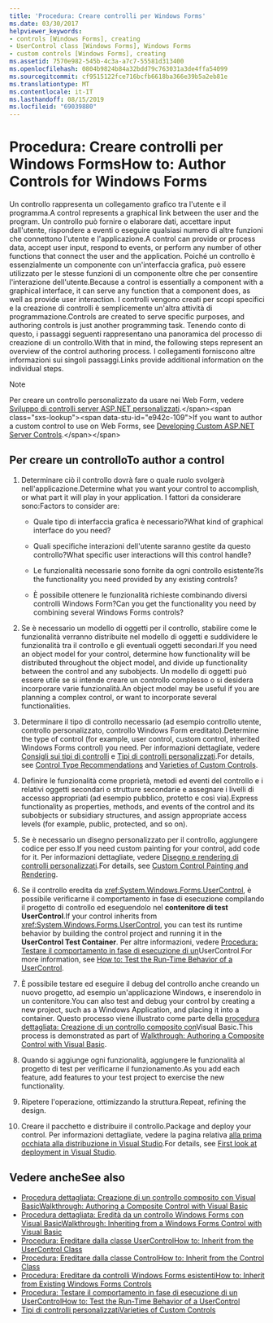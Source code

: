 ```yaml
---
title: 'Procedura: Creare controlli per Windows Forms'
ms.date: 03/30/2017
helpviewer_keywords:
- controls [Windows Forms], creating
- UserControl class [Windows Forms], Windows Forms
- custom controls [Windows Forms], creating
ms.assetid: 7570e982-545b-4c3a-a7c7-55581d313400
ms.openlocfilehash: 0804b9824b84a32bdd79c763031a3de4ffa54099
ms.sourcegitcommit: cf9515122fce716bcfb6618ba366e39b5a2eb81e
ms.translationtype: MT
ms.contentlocale: it-IT
ms.lasthandoff: 08/15/2019
ms.locfileid: "69039880"
---
```

# <a name="how-to-author-controls-for-windows-forms"></a><span data-ttu-id="e942c-102">Procedura: Creare controlli per Windows Forms</span><span class="sxs-lookup"><span data-stu-id="e942c-102">How to: Author Controls for Windows Forms</span></span>

<span data-ttu-id="e942c-103">Un controllo rappresenta un collegamento grafico tra l'utente e il programma.</span><span class="sxs-lookup"><span data-stu-id="e942c-103">A control represents a graphical link between the user and the program.</span></span> <span data-ttu-id="e942c-104">Un controllo può fornire o elaborare dati, accettare input dall'utente, rispondere a eventi o eseguire qualsiasi numero di altre funzioni che connettono l'utente e l'applicazione.</span><span class="sxs-lookup"><span data-stu-id="e942c-104">A control can provide or process data, accept user input, respond to events, or perform any number of other functions that connect the user and the application.</span></span> <span data-ttu-id="e942c-105">Poiché un controllo è essenzialmente un componente con un'interfaccia grafica, può essere utilizzato per le stesse funzioni di un componente oltre che per consentire l'interazione dell'utente.</span><span class="sxs-lookup"><span data-stu-id="e942c-105">Because a control is essentially a component with a graphical interface, it can serve any function that a component does, as well as provide user interaction.</span></span> <span data-ttu-id="e942c-106">I controlli vengono creati per scopi specifici e la creazione di controlli è semplicemente un'altra attività di programmazione.</span><span class="sxs-lookup"><span data-stu-id="e942c-106">Controls are created to serve specific purposes, and authoring controls is just another programming task.</span></span> <span data-ttu-id="e942c-107">Tenendo conto di questo, i passaggi seguenti rappresentano una panoramica del processo di creazione di un controllo.</span><span class="sxs-lookup"><span data-stu-id="e942c-107">With that in mind, the following steps represent an overview of the control authoring process.</span></span> <span data-ttu-id="e942c-108">I collegamenti forniscono altre informazioni sui singoli passaggi.</span><span class="sxs-lookup"><span data-stu-id="e942c-108">Links provide additional information on the individual steps.</span></span>

> [!NOTE]
> <span data-ttu-id="e942c-109">Per creare un controllo personalizzato da usare nei Web Form, vedere [Sviluppo di controlli server ASP.NET personalizzati](https://docs.microsoft.com/previous-versions/aspnet/zt27tfhy(v=vs.100)).</span><span class="sxs-lookup"><span data-stu-id="e942c-109">If you want to author a custom control to use on Web Forms, see [Developing Custom ASP.NET Server Controls](https://docs.microsoft.com/previous-versions/aspnet/zt27tfhy(v=vs.100)).</span></span>

## <a name="to-author-a-control"></a><span data-ttu-id="e942c-110">Per creare un controllo</span><span class="sxs-lookup"><span data-stu-id="e942c-110">To author a control</span></span>

1. <span data-ttu-id="e942c-111">Determinare ciò il controllo dovrà fare o quale ruolo svolgerà nell'applicazione.</span><span class="sxs-lookup"><span data-stu-id="e942c-111">Determine what you want your control to accomplish, or what part it will play in your application.</span></span> <span data-ttu-id="e942c-112">I fattori da considerare sono:</span><span class="sxs-lookup"><span data-stu-id="e942c-112">Factors to consider are:</span></span>

    - <span data-ttu-id="e942c-113">Quale tipo di interfaccia grafica è necessario?</span><span class="sxs-lookup"><span data-stu-id="e942c-113">What kind of graphical interface do you need?</span></span>

    - <span data-ttu-id="e942c-114">Quali specifiche interazioni dell'utente saranno gestite da questo controllo?</span><span class="sxs-lookup"><span data-stu-id="e942c-114">What specific user interactions will this control handle?</span></span>

    - <span data-ttu-id="e942c-115">Le funzionalità necessarie sono fornite da ogni controllo esistente?</span><span class="sxs-lookup"><span data-stu-id="e942c-115">Is the functionality you need provided by any existing controls?</span></span>

    - <span data-ttu-id="e942c-116">È possibile ottenere le funzionalità richieste combinando diversi controlli Windows Form?</span><span class="sxs-lookup"><span data-stu-id="e942c-116">Can you get the functionality you need by combining several Windows Forms controls?</span></span>

2. <span data-ttu-id="e942c-117">Se è necessario un modello di oggetti per il controllo, stabilire come le funzionalità verranno distribuite nel modello di oggetti e suddividere le funzionalità tra il controllo e gli eventuali oggetti secondari.</span><span class="sxs-lookup"><span data-stu-id="e942c-117">If you need an object model for your control, determine how functionality will be distributed throughout the object model, and divide up functionality between the control and any subobjects.</span></span> <span data-ttu-id="e942c-118">Un modello di oggetti può essere utile se si intende creare un controllo complesso o si desidera incorporare varie funzionalità.</span><span class="sxs-lookup"><span data-stu-id="e942c-118">An object model may be useful if you are planning a complex control, or want to incorporate several functionalities.</span></span>

3. <span data-ttu-id="e942c-119">Determinare il tipo di controllo necessario (ad esempio controllo utente, controllo personalizzato, controllo Windows Form ereditato).</span><span class="sxs-lookup"><span data-stu-id="e942c-119">Determine the type of control (for example, user control, custom control, inherited Windows Forms control) you need.</span></span> <span data-ttu-id="e942c-120">Per informazioni dettagliate, vedere [Consigli sui tipi di controlli](control-type-recommendations.md) e [Tipi di controlli personalizzati](varieties-of-custom-controls.md).</span><span class="sxs-lookup"><span data-stu-id="e942c-120">For details, see [Control Type Recommendations](control-type-recommendations.md) and [Varieties of Custom Controls](varieties-of-custom-controls.md).</span></span>

4. <span data-ttu-id="e942c-121">Definire le funzionalità come proprietà, metodi ed eventi del controllo e i relativi oggetti secondari o strutture secondarie e assegnare i livelli di accesso appropriati (ad esempio pubblico, protetto e così via).</span><span class="sxs-lookup"><span data-stu-id="e942c-121">Express functionality as properties, methods, and events of the control and its subobjects or subsidiary structures, and assign appropriate access levels (for example, public, protected, and so on).</span></span>

5. <span data-ttu-id="e942c-122">Se è necessario un disegno personalizzato per il controllo, aggiungere codice per esso.</span><span class="sxs-lookup"><span data-stu-id="e942c-122">If you need custom painting for your control, add code for it.</span></span> <span data-ttu-id="e942c-123">Per informazioni dettagliate, vedere [Disegno e rendering di controlli personalizzati](custom-control-painting-and-rendering.md).</span><span class="sxs-lookup"><span data-stu-id="e942c-123">For details, see [Custom Control Painting and Rendering](custom-control-painting-and-rendering.md).</span></span>

6. <span data-ttu-id="e942c-124">Se il controllo eredita da <xref:System.Windows.Forms.UserControl>, è possibile verificarne il comportamento in fase di esecuzione compilando il progetto di controllo ed eseguendolo nel **contenitore di test UserControl**.</span><span class="sxs-lookup"><span data-stu-id="e942c-124">If your control inherits from <xref:System.Windows.Forms.UserControl>, you can test its runtime behavior by building the control project and running it in the **UserControl Test Container**.</span></span> <span data-ttu-id="e942c-125">Per altre informazioni, vedere [Procedura: Testare il comportamento in fase di esecuzione di un](how-to-test-the-run-time-behavior-of-a-usercontrol.md)UserControl.</span><span class="sxs-lookup"><span data-stu-id="e942c-125">For more information, see [How to: Test the Run-Time Behavior of a UserControl](how-to-test-the-run-time-behavior-of-a-usercontrol.md).</span></span>

7. <span data-ttu-id="e942c-126">È possibile testare ed eseguire il debug del controllo anche creando un nuovo progetto, ad esempio un'applicazione Windows, e inserendolo in un contenitore.</span><span class="sxs-lookup"><span data-stu-id="e942c-126">You can also test and debug your control by creating a new project, such as a Windows Application, and placing it into a container.</span></span> <span data-ttu-id="e942c-127">Questo processo viene illustrato come parte della [procedura dettagliata: Creazione di un controllo composito con](walkthrough-authoring-a-composite-control-with-visual-basic.md)Visual Basic.</span><span class="sxs-lookup"><span data-stu-id="e942c-127">This process is demonstrated as part of [Walkthrough: Authoring a Composite Control with Visual Basic](walkthrough-authoring-a-composite-control-with-visual-basic.md).</span></span>

8. <span data-ttu-id="e942c-128">Quando si aggiunge ogni funzionalità, aggiungere le funzionalità al progetto di test per verificarne il funzionamento.</span><span class="sxs-lookup"><span data-stu-id="e942c-128">As you add each feature, add features to your test project to exercise the new functionality.</span></span>

9. <span data-ttu-id="e942c-129">Ripetere l'operazione, ottimizzando la struttura.</span><span class="sxs-lookup"><span data-stu-id="e942c-129">Repeat, refining the design.</span></span>

10. <span data-ttu-id="e942c-130">Creare il pacchetto e distribuire il controllo.</span><span class="sxs-lookup"><span data-stu-id="e942c-130">Package and deploy your control.</span></span> <span data-ttu-id="e942c-131">Per informazioni dettagliate, vedere la pagina relativa [alla prima occhiata alla distribuzione in Visual Studio](/visualstudio/deployment/deploying-applications-services-and-components).</span><span class="sxs-lookup"><span data-stu-id="e942c-131">For details, see [First look at deployment in Visual Studio](/visualstudio/deployment/deploying-applications-services-and-components).</span></span>

## <a name="see-also"></a><span data-ttu-id="e942c-132">Vedere anche</span><span class="sxs-lookup"><span data-stu-id="e942c-132">See also</span></span>

- [<span data-ttu-id="e942c-133">Procedura dettagliata: Creazione di un controllo composito con Visual Basic</span><span class="sxs-lookup"><span data-stu-id="e942c-133">Walkthrough: Authoring a Composite Control with Visual Basic</span></span>](walkthrough-authoring-a-composite-control-with-visual-basic.md)
- [<span data-ttu-id="e942c-134">Procedura dettagliata: Eredità da un controllo Windows Forms con Visual Basic</span><span class="sxs-lookup"><span data-stu-id="e942c-134">Walkthrough: Inheriting from a Windows Forms Control with Visual Basic</span></span>](walkthrough-inheriting-from-a-windows-forms-control-with-visual-basic.md)
- [<span data-ttu-id="e942c-135">Procedura: Ereditare dalla classe UserControl</span><span class="sxs-lookup"><span data-stu-id="e942c-135">How to: Inherit from the UserControl Class</span></span>](how-to-inherit-from-the-usercontrol-class.md)
- [<span data-ttu-id="e942c-136">Procedura: Ereditare dalla classe Control</span><span class="sxs-lookup"><span data-stu-id="e942c-136">How to: Inherit from the Control Class</span></span>](how-to-inherit-from-the-control-class.md)
- [<span data-ttu-id="e942c-137">Procedura: Ereditare da controlli Windows Forms esistenti</span><span class="sxs-lookup"><span data-stu-id="e942c-137">How to: Inherit from Existing Windows Forms Controls</span></span>](how-to-inherit-from-existing-windows-forms-controls.md)
- [<span data-ttu-id="e942c-138">Procedura: Testare il comportamento in fase di esecuzione di un UserControl</span><span class="sxs-lookup"><span data-stu-id="e942c-138">How to: Test the Run-Time Behavior of a UserControl</span></span>](how-to-test-the-run-time-behavior-of-a-usercontrol.md)
- [<span data-ttu-id="e942c-139">Tipi di controlli personalizzati</span><span class="sxs-lookup"><span data-stu-id="e942c-139">Varieties of Custom Controls</span></span>](varieties-of-custom-controls.md)
